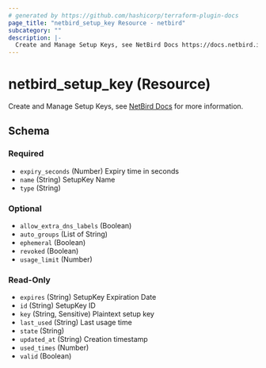 ```yaml
---
# generated by https://github.com/hashicorp/terraform-plugin-docs
page_title: "netbird_setup_key Resource - netbird"
subcategory: ""
description: |-
  Create and Manage Setup Keys, see NetBird Docs https://docs.netbird.io/how-to/register-machines-using-setup-keys for more information.
---
```


# netbird_setup_key (Resource)

Create and Manage Setup Keys, see [NetBird Docs](https://docs.netbird.io/how-to/register-machines-using-setup-keys) for more information.



<!-- schema generated by tfplugindocs -->
## Schema

### Required

- `expiry_seconds` (Number) Expiry time in seconds
- `name` (String) SetupKey Name
- `type` (String)

### Optional

- `allow_extra_dns_labels` (Boolean)
- `auto_groups` (List of String)
- `ephemeral` (Boolean)
- `revoked` (Boolean)
- `usage_limit` (Number)

### Read-Only

- `expires` (String) SetupKey Expiration Date
- `id` (String) SetupKey ID
- `key` (String, Sensitive) Plaintext setup key
- `last_used` (String) Last usage time
- `state` (String)
- `updated_at` (String) Creation timestamp
- `used_times` (Number)
- `valid` (Boolean)
